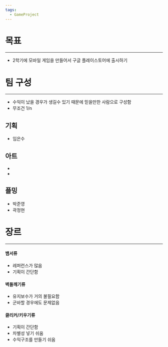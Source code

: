 ```yaml
---
tags:
  - GameProject
---
```

# 목표
- - -
- 2학기에 모바일 게임을 만들어서 구글 플레이스토어에 출시하기
# 팀 구성
- - -
- 수익이 났을 경우가 생길수 있기 때문에 믿을만한 사람으로 구성함
- 무조건 1/n
## 기획
- 임은수
## 아트
- 
- 
## 플밍
- 박준영
- 곽정현
# 장르
- - -
#### 뱀서류
- 레퍼런스가 많음
- 기획이 간단함
#### 벽돌깨기류
- 유지보수가 거의 불필요함
- 군바할 경우에도 문제없음
#### 클리커/키우기류
- 기획이 간단함
- 차별성 넣기 쉬움
- 수익구조를 만들기 쉬움